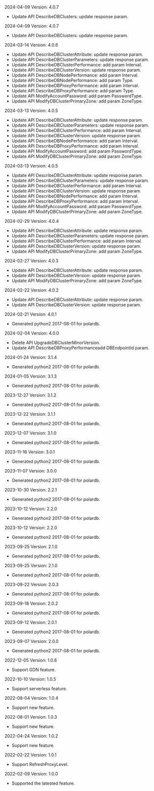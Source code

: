 2024-04-09 Version: 4.0.7
- Update API DescribeDBClusters: update response param.


2024-04-09 Version: 4.0.7
- Update API DescribeDBClusters: update response param.


2024-03-14 Version: 4.0.6
- Update API DescribeDBClusterAttribute: update response param.
- Update API DescribeDBClusterParameters: update response param.
- Update API DescribeDBClusterPerformance: add param Interval.
- Update API DescribeDBClusterVersion: update response param.
- Update API DescribeDBNodePerformance: add param Interval.
- Update API DescribeDBNodePerformance: add param Type.
- Update API DescribeDBProxyPerformance: add param Interval.
- Update API DescribeDBProxyPerformance: add param Type.
- Update API ModifyAccountPassword: add param PasswordType.
- Update API ModifyDBClusterPrimaryZone: add param ZoneType.


2024-03-13 Version: 4.0.5
- Update API DescribeDBClusterAttribute: update response param.
- Update API DescribeDBClusterParameters: update response param.
- Update API DescribeDBClusterPerformance: add param Interval.
- Update API DescribeDBClusterVersion: update response param.
- Update API DescribeDBNodePerformance: add param Interval.
- Update API DescribeDBProxyPerformance: add param Interval.
- Update API ModifyAccountPassword: add param PasswordType.
- Update API ModifyDBClusterPrimaryZone: add param ZoneType.


2024-03-13 Version: 4.0.5
- Update API DescribeDBClusterAttribute: update response param.
- Update API DescribeDBClusterParameters: update response param.
- Update API DescribeDBClusterPerformance: add param Interval.
- Update API DescribeDBClusterVersion: update response param.
- Update API DescribeDBNodePerformance: add param Interval.
- Update API DescribeDBProxyPerformance: add param Interval.
- Update API ModifyAccountPassword: add param PasswordType.
- Update API ModifyDBClusterPrimaryZone: add param ZoneType.


2024-02-29 Version: 4.0.4
- Update API DescribeDBClusterAttribute: update response param.
- Update API DescribeDBClusterParameters: update response param.
- Update API DescribeDBClusterPerformance: add param Interval.
- Update API DescribeDBClusterVersion: update response param.
- Update API ModifyDBClusterPrimaryZone: add param ZoneType.


2024-02-27 Version: 4.0.3
- Update API DescribeDBClusterAttribute: update response param.
- Update API DescribeDBClusterVersion: update response param.
- Update API ModifyDBClusterPrimaryZone: add param ZoneType.


2024-02-22 Version: 4.0.2
- Update API DescribeDBClusterAttribute: update response param.
- Update API DescribeDBClusterVersion: update response param.


2024-02-21 Version: 4.0.1
- Generated python2 2017-08-01 for polardb.

2024-02-04 Version: 4.0.0
- Delete API UpgradeDBClusterMinorVersion.
- Update API DescribeDBProxyPerformanceadd DBEndpointId param.


2024-01-24 Version: 3.1.4
- Generated python2 2017-08-01 for polardb.

2024-01-05 Version: 3.1.3
- Generated python2 2017-08-01 for polardb.

2023-12-27 Version: 3.1.2
- Generated python2 2017-08-01 for polardb.

2023-12-22 Version: 3.1.1
- Generated python2 2017-08-01 for polardb.

2023-12-07 Version: 3.1.0
- Generated python2 2017-08-01 for polardb.

2023-11-16 Version: 3.0.1
- Generated python2 2017-08-01 for polardb.

2023-11-07 Version: 3.0.0
- Generated python2 2017-08-01 for polardb.

2023-10-30 Version: 2.2.1
- Generated python2 2017-08-01 for polardb.

2023-10-12 Version: 2.2.0
- Generated python2 2017-08-01 for polardb.

2023-10-12 Version: 2.2.0
- Generated python2 2017-08-01 for polardb.

2023-09-25 Version: 2.1.0
- Generated python2 2017-08-01 for polardb.

2023-09-25 Version: 2.1.0
- Generated python2 2017-08-01 for polardb.

2023-09-22 Version: 2.0.3
- Generated python2 2017-08-01 for polardb.

2023-09-18 Version: 2.0.2
- Generated python2 2017-08-01 for polardb.

2023-09-12 Version: 2.0.1
- Generated python2 2017-08-01 for polardb.

2023-09-07 Version: 2.0.0
- Generated python2 2017-08-01 for polardb.

2022-12-05 Version: 1.0.6
- Support GDN feature.

2022-10-10 Version: 1.0.5
- Support serverless feature.

2022-08-04 Version: 1.0.4
- Support new feature.

2022-08-01 Version: 1.0.3
- Support new feature.

2022-04-24 Version: 1.0.2
- Support new feature.

2022-02-22 Version: 1.0.1
 - Support RefreshProxyLevel.

2022-02-09 Version: 1.0.0
- Supported the latested feature.

